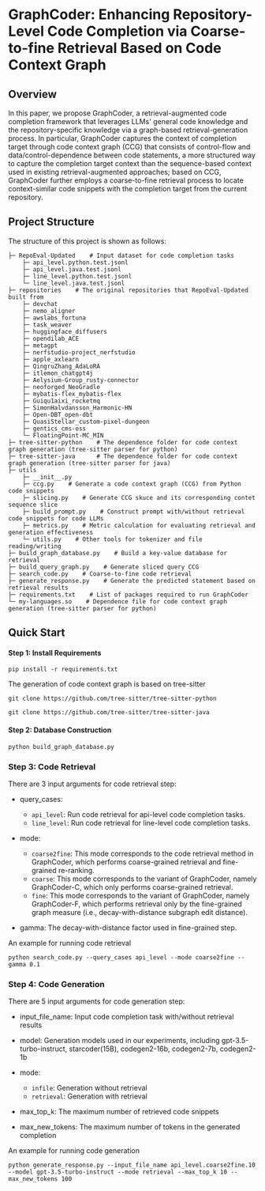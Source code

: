 # GraphCoder: Enhancing Repository-Level Code Completion via Coarse-to-fine Retrieval Based on Code Context Graph

## Overview

In this paper, we propose GraphCoder, a retrieval-augmented code completion framework that leverages LLMs' general code knowledge and the repository-specific knowledge via a graph-based retrieval-generation process. In particular, GraphCoder captures the context of completion target through code context graph (CCG) that consists of control-flow and data/control-dependence between code statements, a more structured way to capture the completion target context than the sequence-based context used in existing retrieval-augmented approaches; based on CCG, GraphCoder further employs a coarse-to-fine retrieval process to locate context-similar code snippets with the completion target from the current repository.

## Project Structure

The structure of this project is shown as follows:

```
├─ RepoEval-Updated    # Input dataset for code completion tasks
    ├─ api_level.python.test.jsonl
    ├─ api_level.java.test.jsonl
    ├─ line_level.python.test.jsonl
    └─ line_level.java.test.jsonl
├─ repositories    # The original repositories that RepoEval-Updated built from
    ├─ devchat
    ├─ nemo_aligner
    ├─ awslabs_fortuna
    ├─ task_weaver
    ├─ huggingface_diffusers
    ├─ opendilab_ACE
    ├─ metagpt
    ├─ nerfstudio-project_nerfstudio
    ├─ apple_axlearn
    ├─ QingruZhang_AdaLoRA
    ├─ itlemon_chatgpt4j
    ├─ Aelysium-Group_rusty-connector
    ├─ neoforged_NeoGradle
    ├─ mybatis-flex_mybatis-flex
    ├─ Guiqu1aixi_rocketmq
    ├─ SimonHalvdansson_Harmonic-HN
    ├─ Open-DBT_open-dbt
    ├─ QuasiStellar_custom-pixel-dungeon
    ├─ gentics_cms-oss
    └─ FloatingPoint-MC_MIN
├─ tree-sitter-python    # The dependence folder for code context graph generation (tree-sitter parser for python)
├─ tree-sitter-java      # The dependence folder for code context graph generation (tree-sitter parser for java)
├─ utils
    ├─ __init__.py
    ├─ ccg.py    # Generate a code context graph (CCG) from Python code snippets
    ├─ slicing.py    # Generate CCG skuce and its corresponding contet sequence slice
    ├─ build_prompt.py    # Construct prompt with/without retrieval code snippets for code LLMs
    ├─ metrics.py    # Metric calculation for evaluating retrieval and generation effectiveness
    └─ utils.py    # Other tools for tokenizer and file reading/writing
├─ build_graph_database.py    # Build a key-value database for retrieval
├─ build_query_graph.py    # Generate sliced query CCG
├─ search_code.py    # Coarse-to-fine code retrieval
├─ generate_response.py    # Generate the predicted statement based on retrieval results
├─ requirements.txt    # List of packages required to run GraphCoder
└─ my-languages.so    # Dependence file for code context graph generation (tree-sitter parser for python)
```

## Quick Start

#### Step 1: Install Requirements

```
pip install -r requirements.txt
```

The generation of code context graph is based on tree-sitter
```
git clone https://github.com/tree-sitter/tree-sitter-python
```
```
git clone https://github.com/tree-sitter/tree-sitter-java
```
#### Step 2: Database Construction

```
python build_graph_database.py
```

### Step 3: Code Retrieval

There are 3 input arguments for code retrieval step:

  - query_cases: 
    - `api_level`: Run code retrieval for api-level code completion tasks.
    - `line_level`: Run code retrieval for line-level code completion tasks.

  - mode:
    - `coarse2fine`: This mode corresponds to the code retrieval method in GraphCoder, which performs coarse-grained retrieval and fine-grained re-ranking.
    - `coarse`: This mode corresponds to the variant of GraphCoder, namely GraphCoder-C, which only performs coarse-grained retrieval.
    - `fine`: This mode corresponds to the variant of GraphCoder, namely GraphCoder-F, which performs retrieval only by the fine-grained graph measure (i.e., decay-with-distance subgraph edit distance).

  - gamma: The decay-with-distance factor used in fine-grained step.
    
An example for running code retrieval

```
python search_code.py --query_cases api_level --mode coarse2fine --gamma 0.1
```

### Step 4: Code Generation

There are 5 input arguments for code generation step:

  - input_file_name: Input code completion task with/without retrieval results

  - model: Generation models used in our experiments, including gpt-3.5-turbo-instruct, starcoder(15B), codegen2-16b, codegen2-7b, codegen2-1b

  - mode:
    - `infile`: Generation without retrieval
    - `retrieval`: Generation with retrieval

  - max_top_k: The maximum number of retrieved code snippets

  - max_new_tokens: The maximum number of tokens in the generated completion

    
An example for running code generation

```
python generate_response.py --input_file_name api_level.coarse2fine.10 --model gpt-3.5-turbo-instruct --mode retrieval --max_top_k 10 --max_new_tokens 100
```
